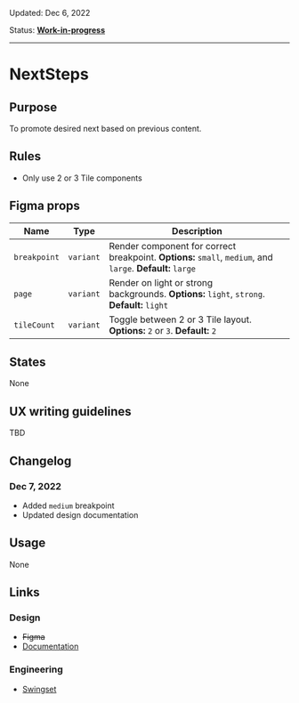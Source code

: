 Updated: Dec 6, 2022

Status: **[Work-in-progress](https://hashicorp-wpl-documentation.vercel.app/guides/can-i-use#work-in-progress)**

---

# NextSteps

## Purpose

To promote desired next based on previous content.

## Rules

- Only use 2 or 3 Tile components

## Figma props

| Name         | Type      | Description                                                                                                |
| ------------ | --------- | ---------------------------------------------------------------------------------------------------------- |
| `breakpoint` | `variant` | Render component for correct breakpoint. **Options:** `small`, `medium`, and `large`. **Default:** `large` |
| `page`       | `variant` | Render on light or strong backgrounds. **Options:** `light`, `strong`. **Default:** `light`                |
| `tileCount`  | `variant` | Toggle between 2 or 3 Tile layout. **Options:** `2` or `3`. **Default:** `2`                               |

## States

None

## UX writing guidelines

TBD

## Changelog

### Dec 7, 2022

- Added `medium` breakpoint
- Updated design documentation

## Usage

None

## Links

### Design

- ~~Figma~~
- [Documentation](https://hashicorp-wpl-documentation.vercel.app/patterns/next-steps)

### Engineering

- [Swingset](https://react-components.vercel.app/components/nextsteps)
